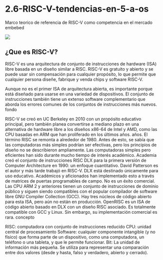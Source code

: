 # 2.6-RISC-V-tendencias-en-5-a-os
Marco teorico de referencia de RISC-V como competencia en el mercado embebed


![](https://images.cooltext.com/5649936.gif)



## ¿Que es RISC-V?
RISC-V es una arquitectura de conjunto de instrucciones de hardware (ISA) libre basada en un diseño similar a RISC. RISC-V es gratuito y abierto y se puede usar sin compensación para cualquier propósito, lo que permite que cualquier persona diseñe, fabrique y venda chips y software RISC-V.

Aunque no es el primer ISA de arquitectura abierta, es importante porque está diseñado para usarse en una variedad de dispositivos. El conjunto de instrucciones también tiene un extenso software complementario que aborda los errores comunes de los conjuntos de instrucciones más nuevos. fondo

RISC-V se creó en UC Berkeley en 2010 con un propósito educativo principal, pero también planea convertirse a mediano plazo en una alternativa de hardware libre a los diseños x86-64 de Intel y AMD, como las CPU basadas en ARM que han proliferado en los últimos años. años.
El término RISC se remonta a alrededor de 1980. Antes de esto, se sabía que las computadoras más simples podrían ser efectivas, pero los principios de diseño no se describieron ampliamente. Las computadoras simples pero eficientes han sido durante mucho tiempo de interés académico. Academia creó el conjunto de instrucciones RISC DLX para la primera versión de Computer Architecture en 1990: un enfoque cuantitativo. David Patterson es el autor y más tarde trabajó en RISC-V. DLX está destinado únicamente para uso educativo. Académicos y aficionados han implementado esto a través de matrices de puertas programables de campo. No es un éxito comercial.
Las CPU ARM 2 y anteriores tienen un conjunto de instrucciones de dominio público y siguen siendo compatibles con el popular compilador de software libre GNU Compiler Collection (GCC). Hay tres núcleos de código abierto para esta ISA, pero aún no están en producción.
OpenRISC es un ISA de código abierto basado en DLX con un diseño RISC asociado. Es totalmente compatible con GCC y Linux. Sin embargo, su implementación comercial es rara. concepto

RISC: computadora con conjunto de instrucciones reducido
CPU: unidad central de procesamiento
Software: cualquier componente intangible (y no físico) que forma parte de un dispositivo, como una computadora, un teléfono o una tableta, y que le permite funcionar. Bit: La unidad de información más pequeña. Se utiliza para representar una comparación entre dos valores (desde y hasta, falso y verdadero, abierto y cerrado).
